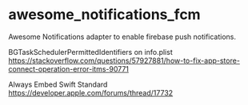 # awesome_notifications_fcm
 Awesome Notifications adapter to enable firebase push notifications.

BGTaskSchedulerPermittedIdentifiers on info.plist
https://stackoverflow.com/questions/57927881/how-to-fix-app-store-connect-operation-error-itms-90771

Always Embed Swift Standard
https://developer.apple.com/forums/thread/17732

